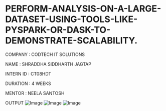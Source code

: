 # PERFORM-ANALYSIS-ON-A-LARGE-DATASET-USING-TOOLS-LIKE-PYSPARK-OR-DASK-TO-DEMONSTRATE-SCALABILITY.

COMPANY : CODTECH IT SOLUTIONS

NAME : SHRADDHA SIDDHARTH JAGTAP

INTERN ID : CT08HDT

DURATION : 4 WEEKS

MENTOR : NEELA SANTOSH

OUTPUT
![Image](https://github.com/user-attachments/assets/bb169c9a-e3a5-4ded-85bb-8f8bd9e33208)
![Image](https://github.com/user-attachments/assets/41b2cfad-6562-4cfc-9812-dd14cf216dd4)
![Image](https://github.com/user-attachments/assets/ea2e3405-1aa1-4daf-a26c-ed394df6fa82)

